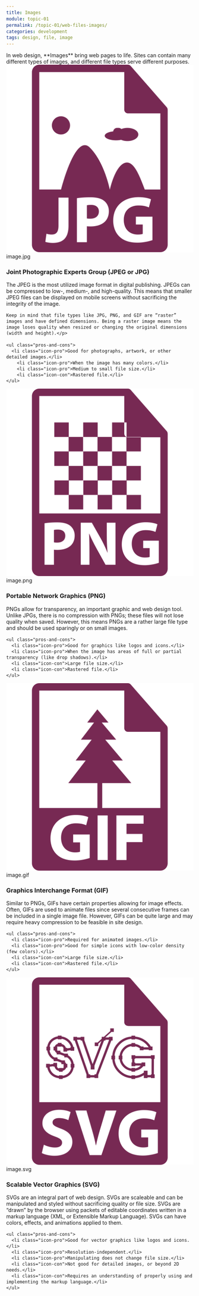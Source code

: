 ```yaml
---
title: Images
module: topic-01
permalink: /topic-01/web-files-images/
categories: development
tags: design, file, image
---
```


<div class="divider-heading"></div>
In web design, **Images** bring web pages to life. Sites can contain many different types of images, and different file types serve different purposes.


<div class="divider-pg"></div>


<div class="row img-text-columns">
  <div class="col-lg-2">
    <img src="../img/web-images-jpg.svg" title="JPG" alt="jpg icon" />
    <span>image.jpg</span>
  </div>
  <div class="col-lg-10">
    <h3><b>J</b>oint <b>P</b>hotographic <b>E</b>xperts <b>G</b>roup (<b>JPEG</b> or <b>JPG</b>)</h3>
    <p>The JPEG is the most utilized image format in digital publishing. JPEGs can be compressed to low-, medium-, and high-quality. This means that smaller JPEG files can be displayed on mobile screens without sacrificing the integrity of the image. 
    
    Keep in mind that file types like JPG, PNG, and GIF are “raster” images and have defined dimensions. Being a raster image means the image loses quality when resized or changing the original dimensions (width and height).</p>

    <ul class="pros-and-cons">
      <li class="icon-pro">Good for photographs, artwork, or other detailed images.</li>
        <li class="icon-pro">When the image has many colors.</li>
        <li class="icon-pro">Medium to small file size.</li>
        <li class="icon-con">Rastered file.</li>
    </ul>
  </div>
</div>

<div class="row img-text-columns">
  <div class="col-lg-2">
    <img src="../img/web-images-png.svg" title="PNG" alt="png icon" />
    <span>image.png</span>
  </div>
  <div class="col-lg-10">
    <h3>Portable Network Graphics (<b>PNG</b>)</h3>
    <p>PNGs allow for transparency, an important graphic and web design tool. Unlike JPGs, there is no compression with PNGs; these files will not lose quality when saved. However, this means PNGs are a rather large file type and should be used sparingly or on small images.</p>

    <ul class="pros-and-cons">
      <li class="icon-pro">Good for graphics like logos and icons.</li>
      <li class="icon-pro">When the image has areas of full or partial transparency (like drop shadows).</li>
      <li class="icon-con">Large file size.</li>
      <li class="icon-con">Rastered file.</li>
    </ul>
  </div>
</div>

<div class="row img-text-columns">
  <div class="col-lg-2">
    <img src="../img/web-images-gif.svg" title="GIF" alt="gif icon" />
    <span>image.gif</span>
  </div>
  <div class="col-lg-10">
    <h3><b>G</b>raphics <b>I</b>nterchange <b>F</b>ormat (<b>GIF</b>)</h3>
    <p>Similar to PNGs, GIFs have certain properties allowing for image effects. Often, GIFs are used to animate files since several consecutive frames can be included in a single image file. However, GIFs can be quite large and may require heavy compression to be feasible in site design.</p>

    <ul class="pros-and-cons">
      <li class="icon-pro">Required for animated images.</li>
      <li class="icon-pro">Good for simple icons with low-color density (few colors).</li>
      <li class="icon-con">Large file size.</li>
      <li class="icon-con">Rastered file.</li>
    </ul>
  </div>
</div>

<div class="row img-text-columns">
  <div class="col-lg-2">
    <img src="../img/web-images-svg.svg" title="SVG" alt="svg icon" />
    <span>image.svg</span>
  </div>
  <div class="col-lg-10">
    <h3><b>S</b>calable <b>V</b>ector <b>G</b>raphics (<b>SVG</b>)</h3>
    <p>SVGs are an integral part of web design. SVGs are scaleable and can be manipulated and styled without sacrificing quality or file size. SVGs are “drawn” by the browser using packets of editable coordinates written in a markup language (XML, or Extensible Markup Language). SVGs can have colors, effects, and animations applied to them.</p>

    <ul class="pros-and-cons">
      <li class="icon-pro">Good for vector graphics like logos and icons.</li>
      <li class="icon-pro">Resolution-independent.</li>
      <li class="icon-pro">Manipulating does not change file size.</li>
      <li class="icon-con">Not good for detailed images, or beyond 2D needs.</li>
      <li class="icon-con">Requires an understanding of properly using and implementing the markup language.</li>
    </ul>
  </div>
</div>
